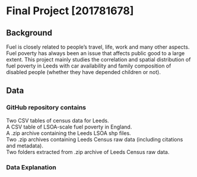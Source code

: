 # Final Project [201781678]<br>
## Background<br>
Fuel is closely related to people’s travel, life, work and many other aspects. Fuel poverty has always been an issue that affects public good to a large extent. This project mainly studies the correlation and spatial distribution of fuel poverty in Leeds with car availability and family composition of disabled people (whether they have depended children or not). <br>
## Data<br>
### GitHub repository contains<br>
Two CSV tables of census data for Leeds.<br>
A CSV table of LSOA-scale fuel poverty in England.<br>
A .zip archive containing the Leeds LSOA shp files.<br>
Two .zip archives containing Leeds Census raw data (including citations and metadata).<br>
Two folders extracted from .zip archive of Leeds Census raw data.<br>
### Data Explanation<br>
